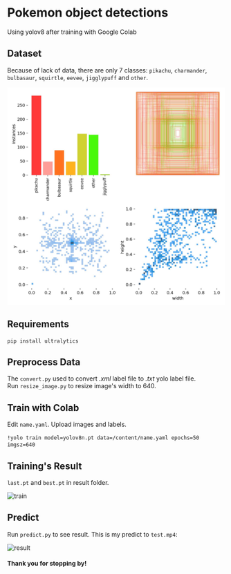 # Pokemon object detections
Using yolov8 after training with Google Colab
## Dataset
Because of lack of data, there are only 7 classes: ```pikachu```, ```charmander```, ```bulbasaur```, ```squirtle```, ```eevee```, ```jigglypuff``` and ```other```.  
  
![labels](https://github.com/vovod/yolov8-pokemon-object-detection/blob/main/after_train/labels.jfif)
## Requirements
```
pip install ultralytics
```
## Preprocess Data
The ```convert.py``` used to convert *.xml* label file to *.txt* yolo label file.  
Run ```resize_image.py``` to resize image's width to 640.
## Train with Colab
Edit ```name.yaml```.
Upload images and labels.
```
!yolo train model=yolov8n.pt data=/content/name.yaml epochs=50 imgsz=640
```
## Training's Result
```last.pt``` and ```best.pt``` in result folder.
  
![train](https://github.com/vovod/yolov8-pokemon-object-detection/blob/main/after_train/results.png?raw=true)
## Predict
Run ```predict.py``` to see result. This is my predict to ```test.mp4```:  
  
![result](https://github.com/vovod/yolov8-pokemon-object-detection/blob/main/result.gif?raw=true)

#### Thank you for stopping by!

